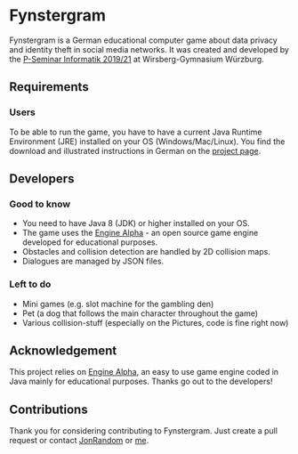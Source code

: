 # Fynstergram
Fynstergram is a German educational computer game about data privacy and identity theft in social media networks. It was created and developed by the [P-Seminar Informatik 2019/21](https://old.wirsberg-gymnasium.de/informatik/pseminar1921) at Wirsberg-Gymnasium Würzburg.

## Requirements
### Users
To be able to run the game, you have to have a current Java Runtime Environment (JRE) installed on your OS (Windows/Mac/Linux).
You find the download and illustrated instructions in German on the [project page](https://old.wirsberg-gymnasium.de/informatik/pseminar1921).

## Developers
### Good to know
* You need to have Java 8 (JDK) or higher installed on your OS.
* The game uses the [Engine Alpha](https://engine-alpha.org) - an open source game engine developed for educational purposes.
* Obstacles and collision detection are handled by 2D collision maps.
* Dialogues are managed by JSON files.

### Left to do
* Mini games (e.g. slot machine for the gambling den)
* Pet (a dog that follows the main character throughout the game)
* Various collision-stuff (especially on the Pictures, code is fine right now)

## Acknowledgement
This project relies on [Engine Alpha](https://engine-alpha.org), an easy to use game engine coded in Java mainly for educational purposes. Thanks go out to the developers!

## Contributions
Thank you for considering contributing to Fynstergram. Just create a pull request or contact [JonRandom](https://github.com/JonRandom) or [me](mailto:bee.coding@gmx.de).
